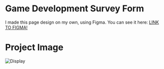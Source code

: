 # Game Development Survey Form
I made this page design on my own, using Figma. You can see it here: [LINK TO FIGMA!](https://www.figma.com/file/PjiUOngoHOXZbxMnrgHcEk/Survey-Form-Design?node-id=0%3A1)

# Project Image
![Display](https://user-images.githubusercontent.com/100844295/173483269-204b7881-6cdd-4252-b5ee-309fd800836e.png)
